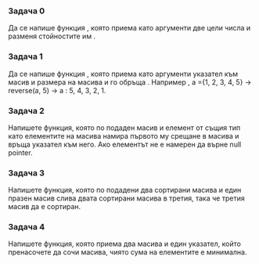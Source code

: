 ### Задача 0

Да се напише функция , която приeма като аргументи две цели числа и
разменя стойностите им .

### Задача 1

Да се напише функция , която приема като аргументи указател към масив и размера на масива и го обръща . Например , а ={1, 2, 3, 4, 5} → reverse(a, 5) → a : 5, 4, 3, 2, 1.

### Задача 2
Напишете функция, която по подаден масив и елемент от същия тип като елементите на масива намира първото му срещане в масива и връща указател към него. 
Ако елементът не е намерен да върне null pointer.

### Задача 3
Напишете функция, която по подадени два сортирани масива и един празен масив слива двата сортирани масива в третия, така че третия масив да е сортиран.

### Задача 4
Напишете функция, която приема два масива и един указател, който пренасочете да сочи масива, чиято сума на елементите е минимална.
